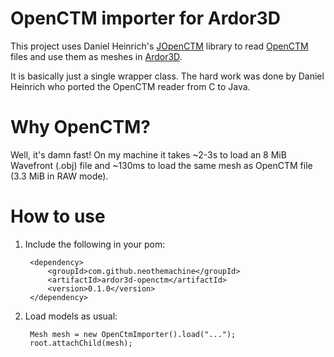 OpenCTM importer for Ardor3D
============================

This project uses Daniel Heinrich's [JOpenCTM](https://github.com/Danny02/JOpenCTM) library to read
[OpenCTM](http://openctm.sourceforge.net/) files and use them as meshes in [Ardor3D](http://ardor3d.com).

It is basically just a single wrapper class. The hard work was done by Daniel Heinrich who ported
the OpenCTM reader from C to Java.

Why OpenCTM?
============

Well, it's damn fast! On my machine it takes ~2-3s to load an 8 MiB Wavefront (.obj) file and ~130ms
to load the same mesh as OpenCTM file (3.3 MiB in RAW mode).

How to use
==========

1. Include the following in your pom:

		<dependency>
			<groupId>com.github.neothemachine</groupId>
			<artifactId>ardor3d-openctm</artifactId>
			<version>0.1.0</version>
		</dependency>
2. Load models as usual:

        Mesh mesh = new OpenCtmImporter().load("...");
        root.attachChild(mesh);
